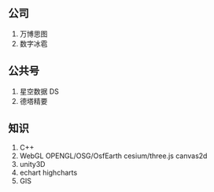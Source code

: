 ## 公司

1. 万博思图
2. 数字冰雹

## 公共号

1. 星空数据 DS
2. 德塔精要

## 知识

1. C++
2. WebGL OPENGL/OSG/OsfEarth cesium/three.js canvas2d
3. unity3D
4. echart highcharts
5. GIS
